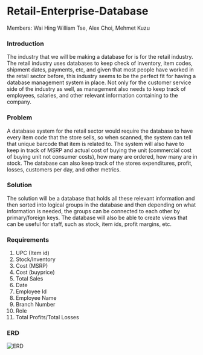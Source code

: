 # Retail-Enterprise-Database
Members: Wai Hing William Tse, Alex Choi, Mehmet Kuzu

### Introduction
The industry that we will be making a database for is for the retail industry. The retail industry uses databases to keep check of inventory, item codes, shipment dates, payments, etc, and given that most people have worked in the retail sector before, this industry seems to be the perfect fit for having a database management system in place. Not only for the customer service side of the industry as well, as management also needs to keep track of employees, salaries, and other relevant information containing to the company.

### Problem
A database system for the retail sector would require the database to have every item code that the store sells, so when scanned, the system can tell that unique barcode that item is related to. The system will also have to keep in track of MSRP and actual cost of buying the unit (commercial cost of buying unit not consumer costs), how many are ordered, how many are in stock. The database can also keep track of the stores expenditures, profit, losses, customers per day, and other metrics.
  
### Solution
The solution will be a database that holds all these relevant information and then sorted into logical groups in the database and then depending on what information is needed, the groups can be connected to each other by primary/foreign keys. The database will also be able to create views that can be useful for staff, such as stock, item ids, profit margins, etc.

### Requirements
1.	UPC (Item id)
2.	Stock/Inventory
3.	Cost (MSRP)
4.	Cost (buyprice)
5.	Total Sales
6.	Date
7.	Employee Id
8.	Employee Name
9.	Branch Number
10.	Role
11.	Total Profits/Total Losses

### ERD
![ERD](https://user-images.githubusercontent.com/108771890/235384696-83e63c96-96b6-402a-bccb-b05c73ed6cad.png)
